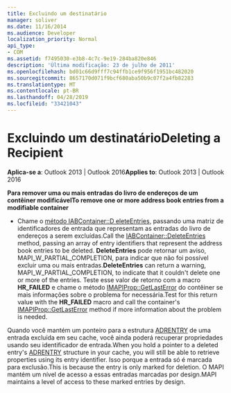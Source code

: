 ```yaml
---
title: Excluindo um destinatário
manager: soliver
ms.date: 11/16/2014
ms.audience: Developer
localization_priority: Normal
api_type:
- COM
ms.assetid: f7495030-e3b8-4c7c-9e19-284ba820e846
description: 'Última modificação: 23 de julho de 2011'
ms.openlocfilehash: bd01c66d9fff7c94ffb1ce9f956f1951bc482020
ms.sourcegitcommit: 8657170d071f9bcf680aba50b9c07f2a4fb82283
ms.translationtype: MT
ms.contentlocale: pt-BR
ms.lasthandoff: 04/28/2019
ms.locfileid: "33421043"
---
```

# <a name="deleting-a-recipient"></a><span data-ttu-id="c5a68-103">Excluindo um destinatário</span><span class="sxs-lookup"><span data-stu-id="c5a68-103">Deleting a Recipient</span></span>

  
  
<span data-ttu-id="c5a68-104">**Aplica-se a**: Outlook 2013 | Outlook 2016</span><span class="sxs-lookup"><span data-stu-id="c5a68-104">**Applies to**: Outlook 2013 | Outlook 2016</span></span> 
  
 <span data-ttu-id="c5a68-105">**Para remover uma ou mais entradas do livro de endereços de um contêiner modificável**</span><span class="sxs-lookup"><span data-stu-id="c5a68-105">**To remove one or more address book entries from a modifiable container**</span></span>
  
- <span data-ttu-id="c5a68-106">Chame o [método IABContainer::D eleteEntries,](iabcontainer-deleteentries.md) passando uma matriz de identificadores de entrada que representam as entradas do livro de endereços a serem excluídas.</span><span class="sxs-lookup"><span data-stu-id="c5a68-106">Call the [IABContainer::DeleteEntries](iabcontainer-deleteentries.md) method, passing an array of entry identifiers that represent the address book entries to be deleted.</span></span> <span data-ttu-id="c5a68-107">**DeleteEntries** pode retornar um aviso, MAPI_W_PARTIAL_COMPLETION, para indicar que não foi possível excluir uma ou mais entradas.</span><span class="sxs-lookup"><span data-stu-id="c5a68-107">**DeleteEntries** can return a warning, MAPI_W_PARTIAL_COMPLETION, to indicate that it couldn't delete one or more of the entries.</span></span> <span data-ttu-id="c5a68-108">Teste esse valor de retorno com a macro **HR_FAILED** e chame o método [IMAPIProp::GetLastError](imapiprop-getlasterror.md) do contêiner se mais informações sobre o problema for necessária.</span><span class="sxs-lookup"><span data-stu-id="c5a68-108">Test for this return value with the **HR_FAILED** macro and call the container's [IMAPIProp::GetLastError](imapiprop-getlasterror.md) method if more information about the problem is needed.</span></span> 
    
<span data-ttu-id="c5a68-109">Quando você mantém um ponteiro para a estrutura [ADRENTRY](adrentry.md) de uma entrada excluída em seu cache, você ainda poderá recuperar propriedades usando seu identificador de entrada.</span><span class="sxs-lookup"><span data-stu-id="c5a68-109">When you hold a pointer to a deleted entry's [ADRENTRY](adrentry.md) structure in your cache, you will still be able to retrieve properties using its entry identifier.</span></span> <span data-ttu-id="c5a68-110">Isso porque a entrada só é marcada para exclusão.</span><span class="sxs-lookup"><span data-stu-id="c5a68-110">This is because the entry is only marked for deletion.</span></span> <span data-ttu-id="c5a68-111">O MAPI mantém um nível de acesso a essas entradas marcadas por design.</span><span class="sxs-lookup"><span data-stu-id="c5a68-111">MAPI maintains a level of access to these marked entries by design.</span></span> 
  

